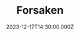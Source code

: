 ---
video:
  type: vimeo
  id: 895639386
speaker:
  permalink: bart-wilkins
  name: Bart Wilkins
title: Forsaken
image: https://i.imgur.com/MsmG7Hy.png
date: 2023-12-17T14:30:00.000Z
---